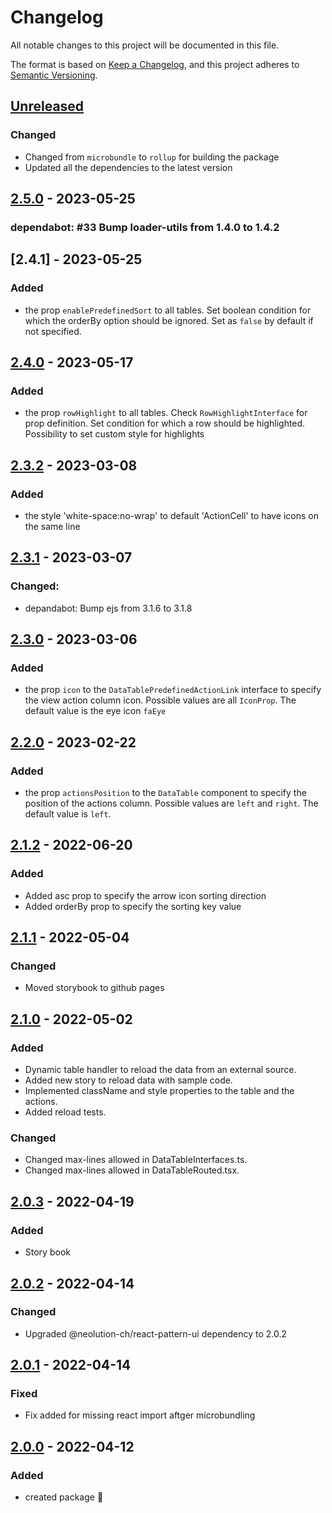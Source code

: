 # Changelog

All notable changes to this project will be documented in this file.

The format is based on [Keep a Changelog](https://keepachangelog.com/en/1.0.0/),
and this project adheres to [Semantic Versioning](https://semver.org/spec/v2.0.0.html).

## [Unreleased]

### Changed

- Changed from `microbundle` to `rollup` for building the package
- Updated all the dependencies to the latest version

## [2.5.0] - 2023-05-25

### dependabot: \#33 Bump loader-utils from 1.4.0 to 1.4.2

## [2.4.1] - 2023-05-25

### Added

- the prop `enablePredefinedSort` to all tables. Set boolean condition for which the orderBy option should be ignored. Set as `false` by default if not specified.

## [2.4.0] - 2023-05-17

### Added

- the prop `rowHighlight` to all tables. Check `RowHighlightInterface` for prop definition. Set condition for which a row should be highlighted. Possibility to set custom style for highlights

## [2.3.2] - 2023-03-08

### Added

- the style 'white-space:no-wrap' to default 'ActionCell' to have icons on the same line

## [2.3.1] - 2023-03-07

### Changed:

- depandabot: Bump ejs from 3.1.6 to 3.1.8

## [2.3.0] - 2023-03-06

### Added

- the prop `icon` to the `DataTablePredefinedActionLink` interface to specify the view action column icon. Possible values are all `IconProp`. The default value is the eye icon `faEye`

## [2.2.0] - 2023-02-22

### Added

- the prop `actionsPosition` to the `DataTable` component to specify the position of the actions column. Possible values are `left` and `right`. The default value is `left`.

## [2.1.2] - 2022-06-20

### Added

- Added asc prop to specify the arrow icon sorting direction
- Added orderBy prop to specify the sorting key value

## [2.1.1] - 2022-05-04

### Changed

- Moved storybook to github pages

## [2.1.0] - 2022-05-02

### Added

- Dynamic table handler to reload the data from an external source.
- Added new story to reload data with sample code.
- Implemented className and style properties to the table and the actions.
- Added reload tests.

### Changed

- Changed max-lines allowed in DataTableInterfaces.ts.
- Changed max-lines allowed in DataTableRouted.tsx.

## [2.0.3] - 2022-04-19

### Added

- Story book

## [2.0.2] - 2022-04-14

### Changed

- Upgraded @neolution-ch/react-pattern-ui dependency to 2.0.2

## [2.0.1] - 2022-04-14

### Fixed

- Fix added for missing react import aftger microbundling

## [2.0.0] - 2022-04-12

### Added

- created package :tada:

[unreleased]: https://github.com/neolution-ch/react-data-table/compare/2.5.0...HEAD
[2.5.0]: https://github.com/neolution-ch/react-data-table/compare/2.4.0...2.5.0
[2.4.0]: https://github.com/neolution-ch/react-data-table/compare/2.3.2...2.4.0
[2.3.2]: https://github.com/neolution-ch/react-data-table/compare/2.3.1...2.3.2
[2.3.1]: https://github.com/neolution-ch/react-data-table/compare/2.3.0...2.3.1
[2.3.0]: https://github.com/neolution-ch/react-data-table/compare/2.2.0...2.3.0
[2.2.0]: https://github.com/neolution-ch/react-data-table/compare/2.1.2...2.2.0
[2.1.2]: https://github.com/neolution-ch/react-data-table/compare/2.1.1...2.1.2
[2.1.1]: https://github.com/neolution-ch/react-data-table/compare/2.1.0...2.1.1
[2.1.0]: https://github.com/neolution-ch/react-data-table/compare/2.0.3...2.1.0
[2.0.3]: https://github.com/neolution-ch/react-data-table/compare/2.0.2...2.0.3
[2.0.2]: https://github.com/neolution-ch/react-data-table/compare/2.0.1...2.0.2
[2.0.1]: https://github.com/neolution-ch/react-data-table/compare/2.0.0...2.0.1
[2.0.0]: https://github.com/neolution-ch/react-data-table/compare/429b3a1c042143eeb0d4e3ec1a50e81faf33e384...2.0.0
